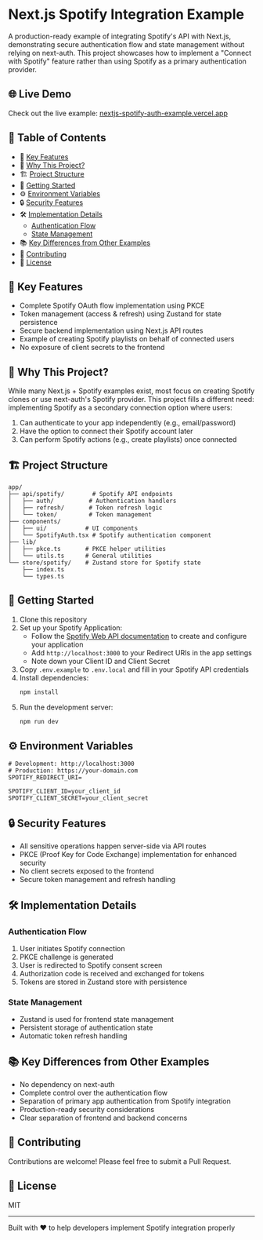 # Next.js Spotify Integration Example

A production-ready example of integrating Spotify's API with Next.js, demonstrating secure authentication flow and state management without relying on next-auth. This project showcases how to implement a "Connect with Spotify" feature rather than using Spotify as a primary authentication provider.

## 🌐 Live Demo

Check out the live example: [nextjs-spotify-auth-example.vercel.app](https://nextjs-spotify-auth-example.vercel.app/)

## 📑 Table of Contents
- 🎯 [Key Features](#-key-features)
- 🤔 [Why This Project?](#-why-this-project)
- 🏗️ [Project Structure](#️-project-structure)
- 🚀 [Getting Started](#-getting-started)
- ⚙️ [Environment Variables](#️-environment-variables)
- 🔒 [Security Features](#-security-features)
- 🛠️ [Implementation Details](#️-implementation-details)
  - [Authentication Flow](#authentication-flow)
  - [State Management](#state-management)
- 📚 [Key Differences from Other Examples](#-key-differences-from-other-examples)
- 🤝 [Contributing](#-contributing)
- 📝 [License](#-license)

## 🎯 Key Features

- Complete Spotify OAuth flow implementation using PKCE
- Token management (access & refresh) using Zustand for state persistence
- Secure backend implementation using Next.js API routes
- Example of creating Spotify playlists on behalf of connected users
- No exposure of client secrets to the frontend

## 🤔 Why This Project?

While many Next.js + Spotify examples exist, most focus on creating Spotify clones or use next-auth's Spotify provider. This project fills a different need: implementing Spotify as a secondary connection option where users:

1. Can authenticate to your app independently (e.g., email/password)
2. Have the option to connect their Spotify account later
3. Can perform Spotify actions (e.g., create playlists) once connected

## 🏗️ Project Structure

```
app/
├── api/spotify/        # Spotify API endpoints
│   ├── auth/          # Authentication handlers
│   ├── refresh/       # Token refresh logic
│   └── token/         # Token management
├── components/
│   ├── ui/           # UI components
│   └── SpotifyAuth.tsx # Spotify authentication component
├── lib/
│   ├── pkce.ts       # PKCE helper utilities
│   └── utils.ts      # General utilities
└── store/spotify/    # Zustand store for Spotify state
    ├── index.ts
    └── types.ts
```

## 🚀 Getting Started

1. Clone this repository
2. Set up your Spotify Application:
   - Follow the [Spotify Web API documentation](https://developer.spotify.com/documentation/web-api) to create and configure your application
   - Add `http://localhost:3000` to your Redirect URIs in the app settings
   - Note down your Client ID and Client Secret
3. Copy `.env.example` to `.env.local` and fill in your Spotify API credentials
4. Install dependencies:
   ```bash
   npm install
   ```
5. Run the development server:
   ```bash
   npm run dev
   ```

## ⚙️ Environment Variables

```env
# Development: http://localhost:3000
# Production: https://your-domain.com
SPOTIFY_REDIRECT_URI=

SPOTIFY_CLIENT_ID=your_client_id
SPOTIFY_CLIENT_SECRET=your_client_secret
```

## 🔒 Security Features

- All sensitive operations happen server-side via API routes
- PKCE (Proof Key for Code Exchange) implementation for enhanced security
- No client secrets exposed to the frontend
- Secure token management and refresh handling

## 🛠️ Implementation Details

### Authentication Flow

1. User initiates Spotify connection
2. PKCE challenge is generated
3. User is redirected to Spotify consent screen
4. Authorization code is received and exchanged for tokens
5. Tokens are stored in Zustand store with persistence

### State Management

- Zustand is used for frontend state management
- Persistent storage of authentication state
- Automatic token refresh handling

## 📚 Key Differences from Other Examples

- No dependency on next-auth
- Complete control over the authentication flow
- Separation of primary app authentication from Spotify integration
- Production-ready security considerations
- Clear separation of frontend and backend concerns

## 🤝 Contributing

Contributions are welcome! Please feel free to submit a Pull Request.

## 📝 License

MIT

---

Built with ❤️ to help developers implement Spotify integration properly
